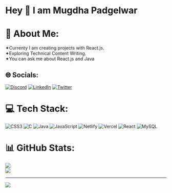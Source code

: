 # Hey 👋 I am  Mugdha Padgelwar

# 💫 About Me:
✦Currenty I am creating projects with React.js.<br>✦Exploring Technical Content Writing.<br>✦You can ask me about React.js and Java


## 🌐 Socials:
[![Discord](https://img.shields.io/badge/Discord-%237289DA.svg?logo=discord&logoColor=white)](https://discord.gg/Mugdha297#2709) [![LinkedIn](https://img.shields.io/badge/LinkedIn-%230077B5.svg?logo=linkedin&logoColor=white)](https://www.linkedin.com/in/mugdha-padgelwar/) [![Twitter](https://img.shields.io/badge/Twitter-%231DA1F2.svg?logo=Twitter&logoColor=white)](https://twitter.com/MugdhaPadgelwar) 

# 💻 Tech Stack:
![CSS3](https://img.shields.io/badge/css3-%231572B6.svg?style=for-the-badge&logo=css3&logoColor=white) ![C](https://img.shields.io/badge/c-%2300599C.svg?style=for-the-badge&logo=c&logoColor=white) ![Java](https://img.shields.io/badge/java-%23ED8B00.svg?style=for-the-badge&logo=java&logoColor=white) ![JavaScript](https://img.shields.io/badge/javascript-%23323330.svg?style=for-the-badge&logo=javascript&logoColor=%23F7DF1E) ![Netlify](https://img.shields.io/badge/netlify-%23000000.svg?style=for-the-badge&logo=netlify&logoColor=#00C7B7) ![Vercel](https://img.shields.io/badge/vercel-%23000000.svg?style=for-the-badge&logo=vercel&logoColor=white) ![React](https://img.shields.io/badge/react-%2320232a.svg?style=for-the-badge&logo=react&logoColor=%2361DAFB) ![MySQL](https://img.shields.io/badge/mysql-%2300f.svg?style=for-the-badge&logo=mysql&logoColor=white)
# 📊 GitHub Stats:

![](https://github-readme-streak-stats.herokuapp.com/?user=MugdhaPadgelwar&theme=dark&hide_border=false)<br/>
![](https://github-readme-stats.vercel.app/api/top-langs/?username=MugdhaPadgelwar&theme=dark&hide_border=false&include_all_commits=false&count_private=false&layout=compact)

---
[![](https://visitcount.itsvg.in/api?id=MugdhaPadgelwar&icon=0&color=0)](https://visitcount.itsvg.in)

<!-- Proudly created with GPRM ( https://gprm.itsvg.in ) -->

